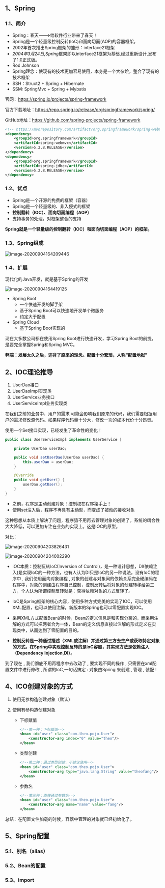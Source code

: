 ## 1、Spring

### 1.1、简介

- Spring：春天--->给软件行业带来了春天！
- Spring是一个轻量级控制反转(IoC)和面向切面(AOP)的容器框架。
- 2002年首次推出Spring框架的雏形：interface21框架
- *2004年3月24日,Spring*框架即以interface21框架为基础,经过重新设计,发布了1.0正式版。
- Rod Johnson
- Spring理念：使现有的技术更加容易使用，本身是一个大杂烩，整合了现有的技术框架
- SSH：Struct2 + Spring + Hibernate
- SSM:  SpringMvc + Spring + Mybatis

官网：https://spring.io/projects/spring-framework

官方下载地址：https://repo.spring.io/release/org/springframework/spring/

GitHub地址：https://github.com/spring-projects/spring-framework

```xml
<!-- https://mvnrepository.com/artifact/org.springframework/spring-webmvc -->
<dependency>
    <groupId>org.springframework</groupId>
    <artifactId>spring-webmvc</artifactId>
    <version>5.2.8.RELEASE</version>
</dependency>
<dependency>
    <groupId>org.springframework</groupId>
    <artifactId>spring-jdbc</artifactId>
    <version>5.2.8.RELEASE</version>
</dependency>
```

### 1.2、优点

- Spring是一个开源的免费的框架（容器）
- Spring是一个轻量级的、非入侵式的框架
- **控制翻转（IOC）、面向切面编程（AOP）**
- 支持事务的处理，对框架整合的支持

**Spring就是一个轻量级的控制翻转（IOC）和面向切面编程（AOP）的框架。**

### 1.3、Spring组成

![image-20200904164209446](F:%5C%E6%9C%AC%E6%A1%8C%E9%9D%A2%5CMarkdown%E7%AC%94%E8%AE%B0%5C%E5%9B%BE%E7%89%87%E5%AD%98%E6%94%BE%5Cimage-20200904164209446.png)

### 1.4、扩展

现代化的Java开发，就是基于Spring的开发

![image-20200904164419125](F:%5C%E6%9C%AC%E6%A1%8C%E9%9D%A2%5CMarkdown%E7%AC%94%E8%AE%B0%5C%E5%9B%BE%E7%89%87%E5%AD%98%E6%94%BE%5Cimage-20200904164419125.png)

- Spring Boot
  - 一个快速开发的脚手架
  - 基于Spring Boot可以快速地开发单个微服务
  - 约定大于配置
- Spring Cloud
  - 基于Spring Boot实现的

现在大多数公司都在使用Spring Boot进行快速开发，学习Spring Boot的前提，是要完全掌握Spring和Spring MVC。

**弊端：发展太久之后，违背了原来的理念。配置十分繁琐，人称“配置地狱”**

## 2、IOC理论推导

1. UserDao接口
2. UserDaoImpl实现类
3. UserService业务接口
4. UserServiceImpl业务实现类

在我们之前的业务中，用户的需求 可能会影响我们原来的代码，我们需要根据用户的需求修改源代码。如果程序代码量十分大，修改一次的成本代价十分昂贵。

使用一个Set接口实现，已经发生了革命性的变化！

```java
public class UserServiceImpl implements UserService {

    private UserDao userDao;

    public void setUserDao(UserDao userDao) {
        this.userDao = userDao;
    }

    @Override
    public void getUser() {
        userDao.getUser();
    }
}
```

- 之前，程序是主动创建对象！控制权在程序猿手上！
- 使用set注入后，程序不再具有主动型，而变成了被动的接收对象

这种思想从本质上解决了问题，程序猿不用再去管理对象的创建了，系统的耦合性大大降低，可以更加专注在业务的实现上。这是IOC的原型。

对比：

![image-20200904203826431](F:%5C%E6%9C%AC%E6%A1%8C%E9%9D%A2%5CMarkdown%E7%AC%94%E8%AE%B0%5C%E5%9B%BE%E7%89%87%E5%AD%98%E6%94%BE%5Cimage-20200904203826431.png)

![image-20200904204002290](F:%5C%E6%9C%AC%E6%A1%8C%E9%9D%A2%5CMarkdown%E7%AC%94%E8%AE%B0%5C%E5%9B%BE%E7%89%87%E5%AD%98%E6%94%BE%5Cimage-20200904204002290.png)

- IOC本质：控制反转IoC(Inversion of Control)，是一种设计思想，DI(依赖注入)是实现IoC的一种方法，也有人认为DI只是IoC的另一种说法。没有IoC的程序中 , 我们使用面向对象编程 , 对象的创建与对象间的依赖关系完全硬编码在程序中，对象的创建由程序自己控制，控制反转后将对象的创建转移给第三方，个人认为所谓控制反转就是：获得依赖对象的方式反转了。

- IoC是Spring框架的核心内容，使用多种方式完美的实现了IOC，可以使用XML配置，也可以使用注解，新版本的Spring也可以零配置实现IOC。
- 采用XML方式配置Bean的时候，Bean的定义信息是和实现分离的，而采用注解的方式可以把两者合为一体，Bean的定义信息直接以注解的形式定义在实现类中，从而达到了零配置的目的。
- **控制反转是一种通过描述（XML或注解）并通过第三方去生产或获取特定对象的方式。在Spring中实现控制反转的是IoC容器，其实现方法是依赖注入（Dependency Injection,DI）。**

到了现在 , 我们彻底不用再程序中去改动了 , 要实现不同的操作 , 只需要在xml配置文件中进行修改 , 所谓的IoC,一句话搞定 : 对象由Spring 来创建 , 管理 , 装配 !

## 4、ICO创建对象的方式

1. 使用无参构造创建对象（默认）

2. 使用有参构造创建对象

   - 下标赋值

     ```xml
     <!--第一种：下标赋值-->
     <bean id="user" class="com.theo.pojo.User">
         <constructor-arg index="0" value="theo"/>
     </bean>
     ```

   - 类型创建

     ```xml
     <!--第二种：通过类型创建，不建议使用-->
     <bean id="user" class="com.theo.pojo.User">
         <constructor-arg type="java.lang.String" value="theofang"/>
     </bean>
     ```

   - 参数名

     ```xml
     <!--第三种：直接通过参数名-->
     <bean id="user" class="com.theo.pojo.User">
         <constructor-arg name="name" value="fang"/>
     </bean>
     ```

总结：在配置文件加载的时候，容器中管理的对象就已经初始化了。

## 5、Spring配置

### 5.1、别名（alias）

### 5.2、Bean的配置

### 5.3、import